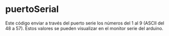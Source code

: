 # puertoSerial
Este código enviar a través del puerto serie los números del 1 al 9 (ASCII del 48 a 57).
Estos valores se pueden visualizar en el monitor serie del arduino.
